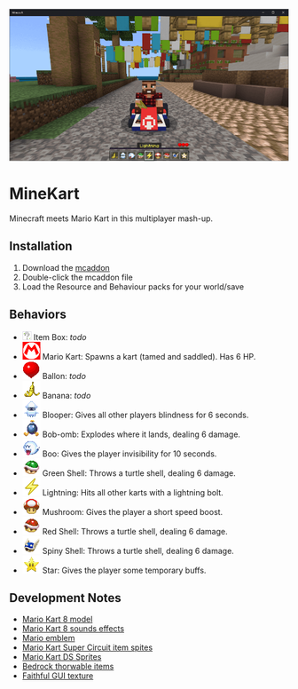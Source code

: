 ![MineKart](/MineKart.png)

# MineKart
Minecraft meets Mario Kart in this multiplayer mash-up.

## Installation
1. Download the [mcaddon](https://github.com/kirbycope/MineKart/raw/main/MineKart.mcaddon)
1. Double-click the mcaddon file
1. Load the Resource and Behaviour packs for your world/save

## Behaviors
 - ![Block](/item-box.gif) Item Box: _todo_
 - ![Entity](/development_resource_packs/MineKart/textures/items/mario_kart_spawn_egg_32.png) Mario Kart: Spawns a kart (tamed and saddled). Has 6 HP.
 - ![Item](/development_resource_packs/MineKart/textures/items/ballon_32.png) Ballon: _todo_
 - ![Item](/development_resource_packs/MineKart/textures/items/banana_32.png) Banana: _todo_
 - ![Item](/development_resource_packs/MineKart/textures/items/blooper_32.png) Blooper: Gives all other players blindness for 6 seconds.
 - ![Item](/development_resource_packs/MineKart/textures/items/bob-omb_32.png) Bob-omb: Explodes where it lands, dealing 6 damage.
- ![Item](/development_resource_packs/MineKart/textures/items/boo_32.png) Boo: Gives the player invisibility for 10 seconds.
 - ![Item](/development_resource_packs/MineKart/textures/items/green_shell_32.png) Green Shell: Throws a turtle shell, dealing 6 damage.
 - ![Item](/development_resource_packs/MineKart/textures/items/lightning_32.png) Lightning: Hits all other karts with a lightning bolt.
 - ![Item](/development_resource_packs/MineKart/textures/items/mushroom_32.png) Mushroom: Gives the player a short speed boost.
 - ![Item](/development_resource_packs/MineKart/textures/items/red_shell_32.png) Red Shell: Throws a turtle shell, dealing 6 damage.
 - ![Item](/development_resource_packs/MineKart/textures/items/spiny_shell_32.png) Spiny Shell: Throws a turtle shell, dealing 6 damage.
 - ![Item](/development_resource_packs/MineKart/textures/items/star_32.png) Star: Gives the player some temporary buffs.
 
 ## Development Notes
 - [Mario Kart 8 model](https://sketchfab.com/3d-models/mario-kart-9ebfca0ce8f9486f8baf7deb75826f18)
 - [Mario Kart 8 sounds effects](https://soundeffects.fandom.com/wiki/Mario_Kart_8)
 - [Mario emblem](https://en.wikipedia.org/wiki/File:Mario_emblem.svg)
 - [Mario Kart Super Circuit item spites](https://www.spriters-resource.com/game_boy_advance/mariokartsupercircuit/sheet/5478/)
 - [Mario Kart DS Sprites](https://www.spriters-resource.com/ds_dsi/mariokartds/)
 - [Bedrock thorwable items](https://wiki.bedrock.dev/items/throwable.html#stable-method)
 - [Faithful GUI texture](https://github.com/Faithful-Resource-Pack/Faithful-Java-32x/blob/1.19.4/assets/minecraft/textures/gui/icons.png)
